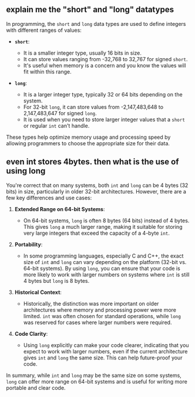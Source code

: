 ## explain me the "short" and "long" datatypes

In programming, the `short` and `long` data types are used to define integers with different ranges of values:

- **`short`**:
    
    - It is a smaller integer type, usually 16 bits in size.
    - It can store values ranging from -32,768 to 32,767 for signed `short`.
    - It's useful when memory is a concern and you know the values will fit within this range.
- **`long`**:
    
    - It is a larger integer type, typically 32 or 64 bits depending on the system.
    - For 32-bit `long`, it can store values from -2,147,483,648 to 2,147,483,647 for signed `long`.
    - It is used when you need to store larger integer values that a `short` or regular `int` can't handle.

These types help optimize memory usage and processing speed by allowing programmers to choose the appropriate size for their data.


## even int stores 4bytes. then what is the use of using long


You're correct that on many systems, both `int` and `long` can be 4 bytes (32 bits) in size, particularly in older 32-bit architectures. However, there are a few key differences and use cases:

1. **Extended Range on 64-bit Systems**:
    
    - On 64-bit systems, `long` is often 8 bytes (64 bits) instead of 4 bytes. This gives `long` a much larger range, making it suitable for storing very large integers that exceed the capacity of a 4-byte `int`.
2. **Portability**:
    
    - In some programming languages, especially C and C++, the exact size of `int` and `long` can vary depending on the platform (32-bit vs. 64-bit systems). By using `long`, you can ensure that your code is more likely to work with larger numbers on systems where `int` is still 4 bytes but `long` is 8 bytes.
3. **Historical Context**:
    
    - Historically, the distinction was more important on older architectures where memory and processing power were more limited. `int` was often chosen for standard operations, while `long` was reserved for cases where larger numbers were required.
4. **Code Clarity**:
    
    - Using `long` explicitly can make your code clearer, indicating that you expect to work with larger numbers, even if the current architecture gives `int` and `long` the same size. This can help future-proof your code.

In summary, while `int` and `long` may be the same size on some systems, `long` can offer more range on 64-bit systems and is useful for writing more portable and clear code.